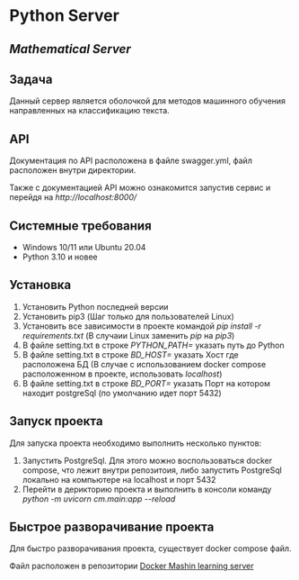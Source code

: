 # Python Server
## _Mathematical Server_

## Задача
Данный сервер является оболочкой для методов машинного обучения направленных на классификацию текста.


## API
Документация по API расположена в файле swagger.yml, файл расположен внутри директории.

Также с документацией API можно ознакомится запустив сервис и перейдя на _http://localhost:8000/_

## Системные требования
 - Windows 10/11 или Ubuntu 20.04
 - Python 3.10 и новее

## Установка
1. Установить Python последней версии
2. Установить pip3 (Шаг только для пользователей Linux)
3. Установить все зависимости в проекте командой _pip install -r requirements.txt_ (В случаии Linux заменить _pip_ на _pip3_)
4. В файле setting.txt в строке _PYTHON_PATH=_ указать путь до Python
5. В файле setting.txt в строке _BD_HOST=_ указать Хост где расположена БД (В случае с использованием docker compose расположенном в проекте, использовать _localhost_)
6. В файле setting.txt в строке _BD_PORT=_ указать Порт на котором находит postgreSql (по умолчанию идет порт 5432)

## Запуск проекта
Для запуска проекта необходимо выполнить несколько пунктов:
1. Запустить PostgreSql. Для этого можно воспользоваться docker compose, что лежит внутри репозитоия, либо запустить PostgreSql локально на компьютере на localhost и порт 5432
2. Перейти в дерикторию проекта и выполнить в консоли команду _python -m uvicorn cm.main:app --reload_

## Быстрое разворачивание проекта
Для быстро разворачивания проекта, существует docker compose файл.

Файл расположен в репозитории [Docker Mashin learning server](https://github.com/Gurman520/docker_server)
